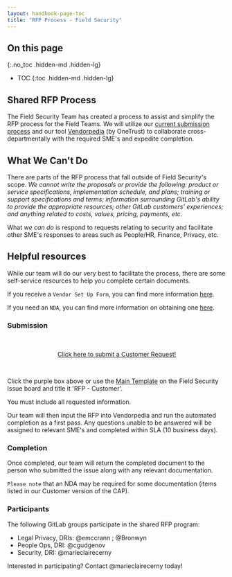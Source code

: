 ```yaml
---
layout: handbook-page-toc
title: "RFP Process - Field Security"
---
```


## On this page
{:.no_toc .hidden-md .hidden-lg}
 
- TOC
{:toc .hidden-md .hidden-lg}


## Shared RFP Process

The Field Security Team has created a process to assist and simplify the RFP process for the Field Teams. We will utilize our [current submission process](https://about.gitlab.com/handbook/security/security-assurance/field-security/customer-security-assessment-process.html) and our tool [Vendorpedia](https://about.gitlab.com/handbook/security/security-assurance/field-security/Vendorpedia.html) (by OneTrust) to collaborate cross-departmentally with the required SME's and expedite completion. 

## What We Can't Do

There are parts of the RFP process that fall outside of Field Security's scope. _We cannot write the proposals or provide the following: product or service specifications, implementation schedule, and plans; training or support specifications and terms; information surrounding GitLab's ability to provide the appropriate resources; other GitLab customers' experiences; and anything related to costs, values, pricing, payments, etc._

What _we can do_ is respond to requests relating to security and facilitate other SME's responses to areas such as People/HR, Finance, Privacy, etc. 


## Helpful resources

While our team will do our very best to facilitate the process, there are some self-service resources to help you complete certain documents. 

If you receive a `Vendor Set Up Form`, you can find more information [here](https://about.gitlab.com/handbook/sales/field-operations/order-processing/#how-to-process-customer-requested-vendor-setup-forms).

If you need an `NDA`, you can find more information on obtaining one [here](https://about.gitlab.com/handbook/legal/NDA/). 


### Submission

<div class="flex-row" markdown="0" style="height:80px">
       <a href="https://gitlab.com/gitlab-com/gl-security/security-assurance/field-security-team/customer-assurance-activities/caa-servicedesk/-/issues/new?issuable_template=main_template" class="btn btn-purple-inv" style="width:100%;height:100%;margin:1px;display:flex;justify-content:center;align-items:center;">Click here to submit a Customer Request!</a>
    
</div>

Click the purple box above or use the [Main Template](https://gitlab.com/gitlab-com/gl-security/security-assurance/field-security-team/customer-assurance-activities/caa-servicedesk/-/issues/new?issuable_template=main_template) on the Field Security Issue board and title it 'RFP - Customer'. 

You must include all requested information. 

Our team will then input the RFP into Vendorpedia and run the automated completion as a first pass. Any questions unable to be answered will be assigned to relevant SME's and completed within SLA (10 business days).

### Completion

Once completed, our team will return the completed document to the person who submitted the issue along with any relevant documentation. 

`Please note` that an NDA may be required for some documentation (items listed in our Customer version of the CAP). 


### Participants
The following GitLab groups participate in the shared RFP program:

- Legal Privacy, DRIs: @emccrann ; @Bronwyn  
- People Ops, DRI: @cgudgenov
- Security, DRI: @marieclairecerny

Interested in participating? Contact @marieclairecerny today! 
